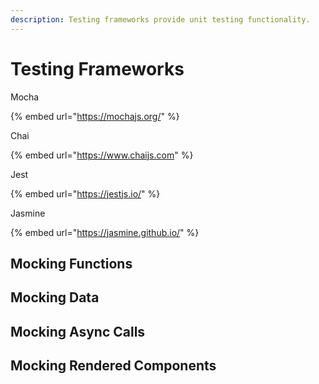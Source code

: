 ```yaml
---
description: Testing frameworks provide unit testing functionality.
---
```


# Testing Frameworks

Mocha

{% embed url="https://mochajs.org/" %}

Chai

{% embed url="https://www.chaijs.com" %}

Jest

{% embed url="https://jestjs.io/" %}

Jasmine

{% embed url="https://jasmine.github.io/" %}

## Mocking Functions

## Mocking Data

## Mocking Async Calls

## Mocking Rendered Components

